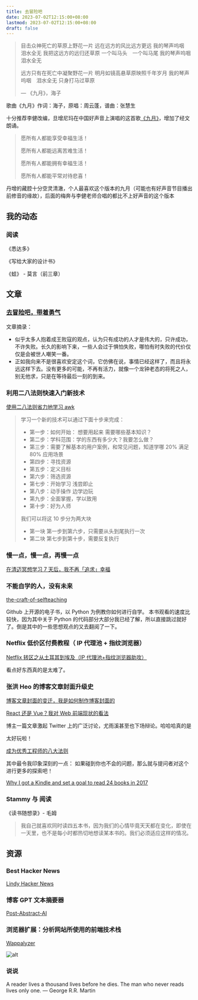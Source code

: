 ```yaml
---
title: 去冒险吧
date: 2023-07-02T12:15:00+08:00
lastmod: 2023-07-02T12:15:00+08:00
draft: false
---
```


> 目击众神死亡的草原上野花一片
> 远在远方的风比远方更远
> 我的琴声呜咽　泪水全无
> 我把这远方的远归还草原
> 一个叫马头　一个叫马尾
> 我的琴声呜咽　泪水全无
>
> 远方只有在死亡中凝聚野花一片
> 明月如镜高悬草原映照千年岁月
> 我的琴声呜咽　泪水全无
> 只身打马过草原
>
> — 《九月》，海子

歌曲《九月》作词：海子，原唱：周云蓬，谱曲：张慧生

十分推荐李健改编，旦增尼玛在中国好声音上演唱的这首歌[《九月》](https://www.youtube.com/watch?v=YDdhLV6EeJs)，增加了经文朗诵。

> 愿所有人都能享受幸福生活！
>
> 愿所有人都能远离苦难生活！
>
> 愿所有人都能拥有幸福生活！
>
> 愿所有人都能平常对待悲喜！

丹增的藏腔十分空灵清澈，个人最喜欢这个版本的九月（可能也有好声音节目播出前修音的缘故），后面的梅奔与李健老师合唱的都比不上好声音的这个版本

## 我的动态

### 阅读

《悉达多》

《写给大家的设计书》

《蛙》 - 莫言（前三章）

## 文章

### [去冒险吧，带着勇气](https://subnooc.com/posts/take-risks-with-courage)

文章摘录：

- 似乎太多人抱着成王败寇的观点，认为只有成功的人才是伟大的，只许成功，不许失败。长久的影响下来，一些人会过于惧怕失败，哪怕有时失败的代价仅仅是会被世人嘲笑一番。
- 正如我向来不是很喜欢安定这个词，它仿佛在说，事情已经这样了，而且将永远这样下去。没有更多的可能，不再有活力，就像一个龙钟老态的将死之人，别无他求，只是在等待最后一刻的到来。

### 利用二八法则快速入门新技术

[使用二八法则省力地学习 awk](https://vim0.com/post/awk/)

> 学习一个新的技术可以通过下面十步来完成：
>
> - 第一步：如何开始： 想要用起来 需要哪些基本知识？
> - 第二步：学科范围：学的东西有多少大？我要怎么做？
> - 第三步：需要了解基本的用户案例，和常见问题，知道学哪 20% 满足 80% 应用场景
> - 第四步：寻找资源
> - 第五步：定义目标
> - 第六步：筛选资源
> - 第七步：开始学习 浅尝即止
> - 第八步：动手操作 边学边玩
> - 第九步：全面掌握，学以致用
> - 第十步：好为人师
>
> 我们可以将这 10 步分为两大块
>
> - 第一块 第一步到第六步，只需要从头到尾执行一次
> - 第二块 第七步到第十步，需要反复执行

### 慢一点，慢一点，再慢一点

[在清迈冥想学习 7 天后，我不再「追求」幸福](https://lutaonan.com/blog/7-days-meditation/)

### 不能自学的人，没有未来

[the-craft-of-selfteaching](https://github.com/selfteaching/the-craft-of-selfteaching/tree/master#the-craft-of-selfteaching)

Github 上开源的电子书，以 Python 为例教你如何进行自学。 本书观看的速度比较快，因为其中关于 Python 的代码部分大部分我已经了解，所以直接跳过就好了。倒是其中的一些思想观点的又去翻阅了一下。

### Netflix 低价区付费教程（ IP 代理池 + 指纹浏览器）

[Netflix 转区之从土耳其到埃及（IP 代理池+指纹浏览器助攻）](https://www.typemylife.com/change-netflix-region-from-turkey-to-egypt/)

看点好东西真的是太难了。

### 张洪 Heo 的博客文章封面升级史

[博客文章封面的变迁，我是如何制作博客封面的](https://blog.zhheo.com/p/463d306b.html)

[React 还是 Vue？我对 Web 前端现状的看法](https://cali.so/blog/react-or-vue-my-take-on-web-dev)

博主一篇文章激起 Twitter 上的广泛讨论，尤雨溪甚至也下场辩论。哈哈哈真的是

太好玩啦！

[成为优秀工程师的八大法则](https://cali.so/blog/8-laws-to-a-successful-engineer)

其中最令我印象深刻的一点： 如果碰到你也不会的问题，那么就与提问者对这个进行更多的探索吧！

[Why I got a Kindle and set a goal to read 24 books in 2017](https://paulstamatiou.com/reading-more-kindle-oasis/)

### Stammy 与 阅读

《读书随想录》- 毛姆

> 我自己就喜欢同时读四五本书，因为我们的心情毕竟天天都在变化，即使在一天里，也不是每小时都热切地想读某本书的。我们必须适应这样的情况。

## 资源

### Best Hacker News

[Lindy Hacker News](https://hn.lindylearn.io)

### 博客 GPT 文本摘要器

[Post-Abstract-AI](https://github.com/zhheo/Post-Abstract-AI)

### 浏览器扩展：分析网站所使用的前端技术栈

[Wappalyzer](https://www.wappalyzer.com/)

![alt](https://raw.githubusercontent.com/huyixi/Pics/main/20230702122010.png)

### 说说

A reader lives a thousand lives before he dies. The man who never reads lives only one. — George R.R. Martin
